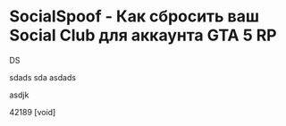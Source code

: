 # SocialSpoof - Как сбросить ваш Social Club для аккаунта GTA 5 RP
                                        
DS





sdads
sda
asdads








asdjk








 42189 
[void]
